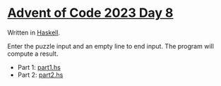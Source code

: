 # [Advent of Code 2023 Day 8](https://adventofcode.com/2023/day/8)

Written in [Haskell](https://en.wikipedia.org/wiki/Haskell).

Enter the puzzle input and an empty line to end input. The program will compute a result.

  * Part 1: [part1.hs](part1.hs)
  * Part 2: [part2.hs](part2.hs)
